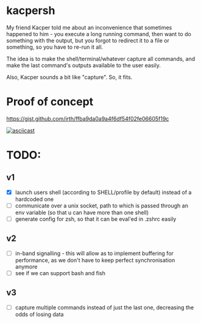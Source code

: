 # kacpersh

My friend Kacper told me about an inconvenience that sometimes happened to him - you execute a long running command, then want to do something with the output, but you forgot to redirect it to a file or something, so you have to re-run it all.

The idea is to make the shell/terminal/whatever capture all commands, and make the last command's outputs available to the user easily.

Also, Kacper sounds a bit like "capture". So, it fits.

# Proof of concept

https://gist.github.com/irth/ffba9da0a9a4f6df54f02fe06605f19c

[![asciicast](https://asciinema.org/a/vVu3yRs9bGB8Zrjs9ia301ALw.svg)](https://asciinema.org/a/vVu3yRs9bGB8Zrjs9ia301ALw)

# TODO:

## v1

- [x] launch users shell (according to SHELL/profile by default) instead of a hardcoded one
- [ ] communicate over a unix socket, path to which is passed through an env variable (so that u can have more than one shell)
- [ ] generate config for zsh, so that it can be eval'ed in .zshrc easily

## v2

- [ ] in-band signalling - this will allow as to implement buffering for performance, as we don't have to keep perfect synchronisation anymore
- [ ] see if we can support bash and fish

## v3

- [ ] capture multiple commands instead of just the last one, decreasing the odds of losing data
